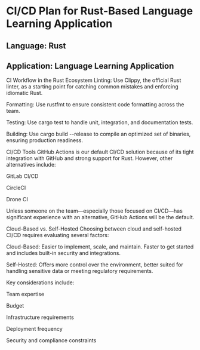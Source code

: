 # CI/CD Plan for Rust-Based Language Learning Application

## Language: Rust

## Application: Language Learning Application

CI Workflow in the Rust Ecosystem Linting: Use Clippy, the official Rust linter, as a starting point for catching common mistakes and enforcing idiomatic Rust.

Formatting: Use rustfmt to ensure consistent code formatting across the team.

Testing: Use cargo test to handle unit, integration, and documentation tests.

Building: Use cargo build --release to compile an optimized set of binaries, ensuring production readiness.

CI/CD Tools GitHub Actions is our default CI/CD solution because of its tight integration with GitHub and strong support for Rust. However, other alternatives include:

GitLab CI/CD

CircleCI

Drone CI

Unless someone on the team—especially those focused on CI/CD—has significant experience with an alternative, GitHub Actions will be the default.

Cloud-Based vs. Self-Hosted Choosing between cloud and self-hosted CI/CD requires evaluating several factors:

Cloud-Based: Easier to implement, scale, and maintain. Faster to get started and includes built-in security and integrations.

Self-Hosted: Offers more control over the environment, better suited for handling sensitive data or meeting regulatory requirements.

Key considerations include:

Team expertise

Budget

Infrastructure requirements

Deployment frequency

Security and compliance constraints
